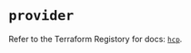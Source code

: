 # `provider`

Refer to the Terraform Registory for docs: [`hcp`](https://registry.terraform.io/providers/hashicorp/hcp/0.59.0/docs).
